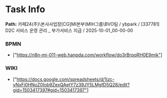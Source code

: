 # Task Info

**Path:** 카페24(주)\본사사업장\[CG]MI본부\MIH그룹\BVO팀 / ybpark / [337781] D2C 서비스 운영 관리 _ 부가서비스 지급 / 2025-10-01_00-00-00

### BPMN
- ["https://n8n-mi-011-web.hanpda.com/workflow/do3rBrpqRH0E9mik"]

### WIKI
- ["https://docs.google.com/spreadsheets/d/1jzc-yNxFi0HNoZ0Iob9ZexQAetY7z39JY5LMgfD5Q28/edit?gid=1503417397#gid=1503417397"]

